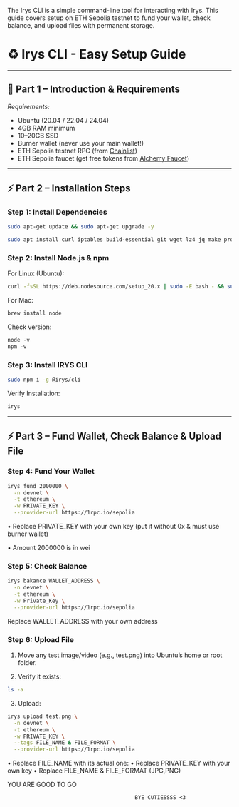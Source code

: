 The Irys CLI is a simple command-line tool for interacting with Irys. This guide covers setup on ETH Sepolia testnet to fund your wallet, check balance, and upload files with permanent storage.

# ♻ Irys CLI - Easy Setup Guide
---

## 📌 Part 1 – Introduction & Requirements

*Requirements:*

- Ubuntu (20.04 / 22.04 / 24.04)  
- 4GB RAM minimum  
- 10–20GB SSD  
- Burner wallet (never use your main wallet!)  
- ETH Sepolia testnet RPC (from [Chainlist](https://chainlist.org))  
- ETH Sepolia faucet (get free tokens from [Alchemy Faucet](https://sepoliafaucet.com))  

---

## ⚡ Part 2 – Installation Steps

### Step 1: Install Dependencies
```bash
sudo apt-get update && sudo apt-get upgrade -y
```
```bash
sudo apt install curl iptables build-essential git wget lz4 jq make protobuf-compiler cmake gcc nano automake autoconf tmux htop nvme-cli libgbm1 pkg-config libssl-dev libleveldb-dev tar clang bsdmainutils ncdu unzip libleveldb-dev screen ufw -y
```

### Step 2: Install Node.js & npm

For Linux (Ubuntu):
```bash
curl -fsSL https://deb.nodesource.com/setup_20.x | sudo -E bash - && sudo apt install -y nodejs
```
For Mac:
```bash
brew install node
```
Check version:
```bash
node -v
npm -v
```

### Step 3: Install IRYS CLI
```bash
sudo npm i -g @irys/cli
```
Verify Installation:
```bash
irys
```

---

## ⚡ Part 3 – Fund Wallet, Check Balance & Upload File

### Step 4: Fund Your Wallet
```bash
irys fund 2000000 \
  -n devnet \
  -t ethereum \
  -w PRIVATE_KEY \
  --provider-url https://1rpc.io/sepolia
```
• Replace PRIVATE_KEY with your own key (put it without 0x & must use burner wallet)

• Amount 2000000 is in wei


### Step 5: Check Balance
```bash
irys bakance WALLET_ADDRESS \
  -n devnet \
  -t ethereum \
  -w Private_Key \
  --provider-url https://1rpc.io/sepolia
```
Replace WALLET_ADDRESS  with your own address


### Step 6: Upload File

1. Move any test image/video (e.g., test.png) into Ubuntu’s home or root folder.

2. Verify it exists:
```bash
ls -a
```
3. Upload:
```bash
irys upload test.png \
  -n devnet \
  -t ethereum \
  -w PRIVATE_KEY \
  --tags FILE_NAME & FILE_FORMAT \
  --provider-url https://1rpc.io/sepolia
```
• Replace FILE_NAME with its actual one:
• Replace PRIVATE_KEY with your own key
• Replace FILE_NAME & FILE_FORMAT (JPG,PNG)






YOU ARE GOOD TO GO

                                            BYE CUTIESSSS <3  









